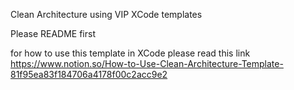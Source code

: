 Clean Architecture using VIP XCode templates

Please README first

for how to use this template in XCode please read this link https://www.notion.so/How-to-Use-Clean-Architecture-Template-81f95ea83f184706a4178f00c2acc9e2
